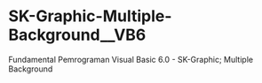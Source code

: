 # SK-Graphic-Multiple-Background__VB6
Fundamental Pemrograman Visual Basic 6.0 - SK-Graphic; Multiple Background
